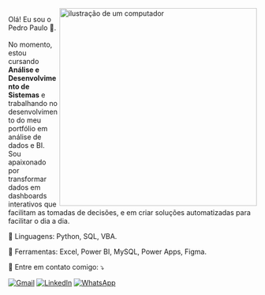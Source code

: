 <img src="https://raw.githubusercontent.com/MicaelliMedeiros/micaellimedeiros/master/image/computer-illustration.png" alt="ilustração de um computador" min-width="400px" max-width="400px" width="400px" align="right">

<p align="left"> 
  Olá! Eu sou o Pedro Paulo 👋.<br><br>
  No momento, estou cursando <strong>Análise e Desenvolvimento de Sistemas</strong> e trabalhando no desenvolvimento do meu portfólio em análise de dados e BI.<br>
  Sou apaixonado por transformar dados em dashboards interativos que facilitam as tomadas de decisões, e em criar soluções automatizadas para facilitar o dia a dia.
</p>

<p align="left">
  🦄 Linguagens: Python, SQL, VBA.
</p>

<p align="left">
  💼 Ferramentas: Excel, Power BI, MySQL, Power Apps, Figma.
</p>

<p align="left">
  💌 Entre em contato comigo: ⤵️
</p>

<p align="left">
  <a href="#" title="Gmail">
  <img src="https://img.shields.io/badge/-Gmail-FF0000?style=flat-square&labelColor=FF0000&logo=gmail&logoColor=white&link=mailto:0901dantaspedro@gmail.com" alt="Gmail"/></a>
  <a href="#" title="LinkedIn">
  <img src="https://img.shields.io/badge/-Linkedin-0e76a8?style=flat-square&logo=Linkedin&logoColor=white&link=https://www.linkedin.com/in/pedro-paulo-dantas-costa/" alt="LinkedIn"/></a>
  <a href="#" title="WhatsApp">
  <img src="https://img.shields.io/badge/-WhatsApp-25d366?style=flat-square&labelColor=25d366&logo=whatsapp&logoColor=white&link=https://wa.link/rgnxev" alt="WhatsApp"/></a>
</p>
